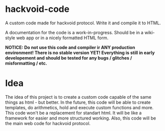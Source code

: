 # hackvoid-code
A custom code made for hackvoid protocol. Write it and compile it to HTML.

A documentation for the code is a work-in-progress. Should be in a wiki-style web app or in a nicely formatted HTML form.

**NOTICE: Do not use this code and compiler ir ANY production environment! There is no stable version YET! Everything is still in early developement and should be tested for any bugs / glitches / misformatting / etc.**

# Idea
The idea of this project is to create a custom code capable of the same things as html - but better. In the future, this code will be able to create templates, do arithmetics, hold and execute custom functions and more. This code won't be a replacement for standart html. It will be like a framework for easier and more structured working. Also, this code will be the main web code for hackvoid protocol.
